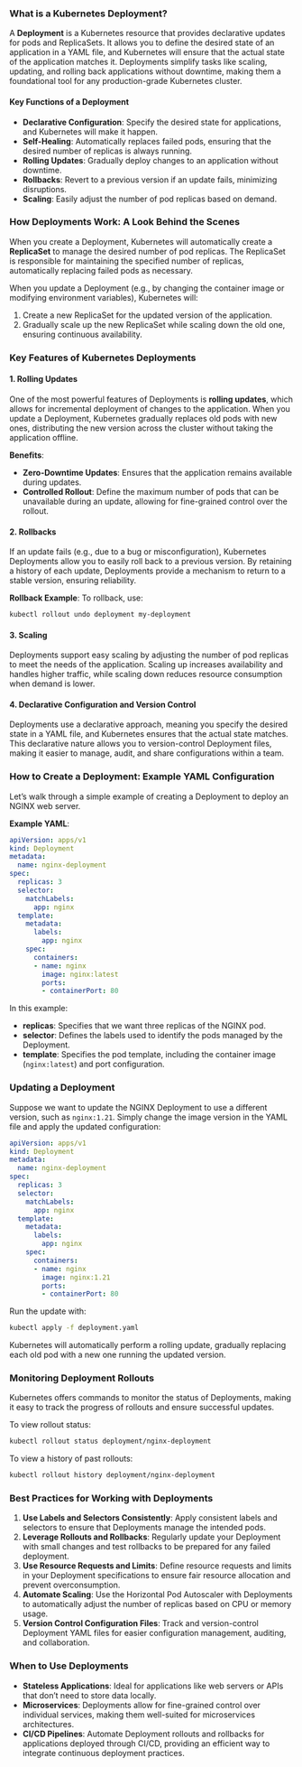 ### What is a Kubernetes Deployment?

A **Deployment** is a Kubernetes resource that provides declarative updates for pods and ReplicaSets. It allows you to define the desired state of an application in a YAML file, and Kubernetes will ensure that the actual state of the application matches it. Deployments simplify tasks like scaling, updating, and rolling back applications without downtime, making them a foundational tool for any production-grade Kubernetes cluster.

#### Key Functions of a Deployment

- **Declarative Configuration**: Specify the desired state for applications, and Kubernetes will make it happen.
- **Self-Healing**: Automatically replaces failed pods, ensuring that the desired number of replicas is always running.
- **Rolling Updates**: Gradually deploy changes to an application without downtime.
- **Rollbacks**: Revert to a previous version if an update fails, minimizing disruptions.
- **Scaling**: Easily adjust the number of pod replicas based on demand.

### How Deployments Work: A Look Behind the Scenes

When you create a Deployment, Kubernetes will automatically create a **ReplicaSet** to manage the desired number of pod replicas. The ReplicaSet is responsible for maintaining the specified number of replicas, automatically replacing failed pods as necessary. 

When you update a Deployment (e.g., by changing the container image or modifying environment variables), Kubernetes will:
1. Create a new ReplicaSet for the updated version of the application.
2. Gradually scale up the new ReplicaSet while scaling down the old one, ensuring continuous availability.

### Key Features of Kubernetes Deployments

#### 1. Rolling Updates

One of the most powerful features of Deployments is **rolling updates**, which allows for incremental deployment of changes to the application. When you update a Deployment, Kubernetes gradually replaces old pods with new ones, distributing the new version across the cluster without taking the application offline.

**Benefits**:
- **Zero-Downtime Updates**: Ensures that the application remains available during updates.
- **Controlled Rollout**: Define the maximum number of pods that can be unavailable during an update, allowing for fine-grained control over the rollout.

#### 2. Rollbacks

If an update fails (e.g., due to a bug or misconfiguration), Kubernetes Deployments allow you to easily roll back to a previous version. By retaining a history of each update, Deployments provide a mechanism to return to a stable version, ensuring reliability.

**Rollback Example**:
To rollback, use:
```bash
kubectl rollout undo deployment my-deployment
```

#### 3. Scaling

Deployments support easy scaling by adjusting the number of pod replicas to meet the needs of the application. Scaling up increases availability and handles higher traffic, while scaling down reduces resource consumption when demand is lower.

#### 4. Declarative Configuration and Version Control

Deployments use a declarative approach, meaning you specify the desired state in a YAML file, and Kubernetes ensures that the actual state matches. This declarative nature allows you to version-control Deployment files, making it easier to manage, audit, and share configurations within a team.

### How to Create a Deployment: Example YAML Configuration

Let’s walk through a simple example of creating a Deployment to deploy an NGINX web server.

**Example YAML**:
```yaml
apiVersion: apps/v1
kind: Deployment
metadata:
  name: nginx-deployment
spec:
  replicas: 3
  selector:
    matchLabels:
      app: nginx
  template:
    metadata:
      labels:
        app: nginx
    spec:
      containers:
      - name: nginx
        image: nginx:latest
        ports:
        - containerPort: 80
```

In this example:
- **replicas**: Specifies that we want three replicas of the NGINX pod.
- **selector**: Defines the labels used to identify the pods managed by the Deployment.
- **template**: Specifies the pod template, including the container image (`nginx:latest`) and port configuration.

### Updating a Deployment

Suppose we want to update the NGINX Deployment to use a different version, such as `nginx:1.21`. Simply change the image version in the YAML file and apply the updated configuration:

```yaml
apiVersion: apps/v1
kind: Deployment
metadata:
  name: nginx-deployment
spec:
  replicas: 3
  selector:
    matchLabels:
      app: nginx
  template:
    metadata:
      labels:
        app: nginx
    spec:
      containers:
      - name: nginx
        image: nginx:1.21
        ports:
        - containerPort: 80
```

Run the update with:
```bash
kubectl apply -f deployment.yaml
```

Kubernetes will automatically perform a rolling update, gradually replacing each old pod with a new one running the updated version.

### Monitoring Deployment Rollouts

Kubernetes offers commands to monitor the status of Deployments, making it easy to track the progress of rollouts and ensure successful updates.

To view rollout status:
```bash
kubectl rollout status deployment/nginx-deployment
```

To view a history of past rollouts:
```bash
kubectl rollout history deployment/nginx-deployment
```

### Best Practices for Working with Deployments

1. **Use Labels and Selectors Consistently**: Apply consistent labels and selectors to ensure that Deployments manage the intended pods.
2. **Leverage Rollouts and Rollbacks**: Regularly update your Deployment with small changes and test rollbacks to be prepared for any failed deployment.
3. **Use Resource Requests and Limits**: Define resource requests and limits in your Deployment specifications to ensure fair resource allocation and prevent overconsumption.
4. **Automate Scaling**: Use the Horizontal Pod Autoscaler with Deployments to automatically adjust the number of replicas based on CPU or memory usage.
5. **Version Control Configuration Files**: Track and version-control Deployment YAML files for easier configuration management, auditing, and collaboration.

### When to Use Deployments

- **Stateless Applications**: Ideal for applications like web servers or APIs that don’t need to store data locally.
- **Microservices**: Deployments allow for fine-grained control over individual services, making them well-suited for microservices architectures.
- **CI/CD Pipelines**: Automate Deployment rollouts and rollbacks for applications deployed through CI/CD, providing an efficient way to integrate continuous deployment practices.
